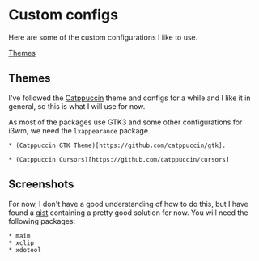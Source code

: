 # Custom configs

Here are some of the custom configurations I like to use.

[Themes](#themes)

## Themes

I've followed the [Catppuccin](https://github.com/catppuccin) theme
and configs for a while and I like it in general, so this is what I
will use for now.

As most of the packages use GTK3 and some other configurations for i3wm,
we need the `lxappearance` package.

    * (Catppuccin GTK Theme)[https://github.com/catppuccin/gtk].

    * (Catppuccin Cursors)[https://github.com/catppuccin/cursors]

## Screenshots

For now, I don't have a good understanding of how to do this, but I have
found a [gist](https://gist.github.com/dianjuar/ee774561a8bc02b077989bc17424a19f)
containing a pretty good solution for now. You will need the following packages:

    * maim
    * xclip
    * xdotool
